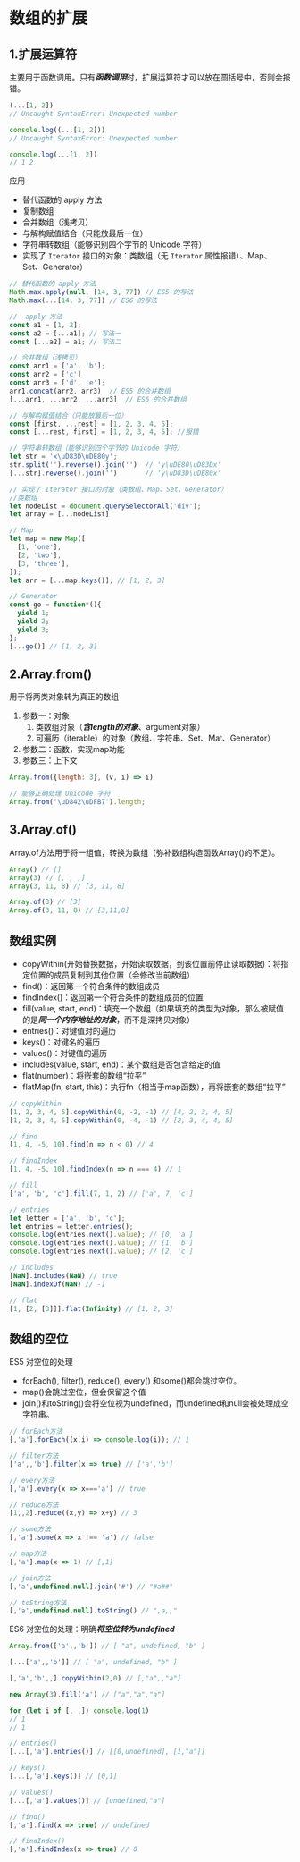 # 数组的扩展

## 1.扩展运算符
主要用于函数调用。只有***函数调用***时，扩展运算符才可以放在圆括号中，否则会报错。
```javascript
(...[1, 2])
// Uncaught SyntaxError: Unexpected number

console.log((...[1, 2]))
// Uncaught SyntaxError: Unexpected number

console.log(...[1, 2])
// 1 2
```

应用
- 替代函数的 apply 方法
- 复制数组
- 合并数组（浅拷贝）
- 与解构赋值结合（只能放最后一位）
- 字符串转数组（能够识别四个字节的 Unicode 字符）
- 实现了 `Iterator` 接口的对象：类数组（无 `Iterator` 属性报错）、Map、Set、Generator）

```javascript
// 替代函数的 apply 方法
Math.max.apply(null, [14, 3, 77]) // ES5 的写法
Math.max(...[14, 3, 77]) // ES6 的写法

//  apply 方法
const a1 = [1, 2];
const a2 = [...a1]; // 写法一
const [...a2] = a1; // 写法二

// 合并数组（浅拷贝）
const arr1 = ['a', 'b'];
const arr2 = ['c']
const arr3 = ['d', 'e'];
arr1.concat(arr2, arr3)  // ES5 的合并数组
[...arr1, ...arr2, ...arr3]  // ES6 的合并数组

// 与解构赋值结合（只能放最后一位）
const [first, ...rest] = [1, 2, 3, 4, 5];
const [...rest, first] = [1, 2, 3, 4, 5]; //报错

// 字符串转数组（能够识别四个字节的 Unicode 字符）
let str = 'x\uD83D\uDE80y';
str.split('').reverse().join('')  // 'y\uDE80\uD83Dx'
[...str].reverse().join('')       // 'y\uD83D\uDE80x'

// 实现了 Iterator 接口的对象（类数组、Map、Set、Generator）
//类数组 
let nodeList = document.querySelectorAll('div');
let array = [...nodeList]

// Map
let map = new Map([
  [1, 'one'],
  [2, 'two'],
  [3, 'three'],
]);
let arr = [...map.keys()]; // [1, 2, 3]

// Generator
const go = function*(){
  yield 1;
  yield 2;
  yield 3;
};
[...go()] // [1, 2, 3]
```

## 2.Array.from()
用于将两类对象转为真正的数组

1. 参数一：对象
    1. 类数组对象（***含length的对象***、argument对象）
    2. 可遍历（iterable）的对象（数组、字符串、Set、Mat、Generator）
2. 参数二：函数，实现map功能
3. 参数三：上下文
    
```javascript
Array.from({length: 3}, (v, i) => i)

// 能够正确处理 Unicode 字符
Array.from('\uD842\uDFB7').length;
```

## 3.Array.of()
Array.of方法用于将一组值，转换为数组（弥补数组构造函数Array()的不足）。
```javascript
Array() // []
Array(3) // [, , ,]
Array(3, 11, 8) // [3, 11, 8]

Array.of(3) // [3]
Array.of(3, 11, 8) // [3,11,8]
```

## 数组实例
- copyWithin(开始替换数据，开始读取数据，到该位置前停止读取数据)：将指定位置的成员复制到其他位置（会修改当前数组）  
- find()：返回第一个符合条件的数组成员
- findIndex()：返回第一个符合条件的数组成员的位置
- fill(value, start, end)：填充一个数组（如果填充的类型为对象，那么被赋值的是***同一个内存地址的对象***，而不是深拷贝对象）
- entries()：对键值对的遍历
- keys()：对键名的遍历
- values()：对键值的遍历
- includes(value, start, end)：某个数组是否包含给定的值
- flat(number)：将嵌套的数组“拉平”
- flatMap(fn, start, this)：执行fn（相当于map函数），再将嵌套的数组“拉平”

```javascript
// copyWithin
[1, 2, 3, 4, 5].copyWithin(0, -2, -1) // [4, 2, 3, 4, 5]
[1, 2, 3, 4, 5].copyWithin(0, -4, -1) // [2, 3, 4, 4, 5]

// find
[1, 4, -5, 10].find(n => n < 0) // 4

// findIndex
[1, 4, -5, 10].findIndex(n => n === 4) // 1

// fill
['a', 'b', 'c'].fill(7, 1, 2) // ['a', 7, 'c']

// entries
let letter = ['a', 'b', 'c'];
let entries = letter.entries();
console.log(entries.next().value); // [0, 'a']
console.log(entries.next().value); // [1, 'b']
console.log(entries.next().value); // [2, 'c']

// includes
[NaN].includes(NaN) // true
[NaN].indexOf(NaN) // -1

// flat
[1, [2, [3]]].flat(Infinity) // [1, 2, 3]
```

## 数组的空位
ES5 对空位的处理
- forEach(), filter(), reduce(), every() 和some()都会跳过空位。
- map()会跳过空位，但会保留这个值
- join()和toString()会将空位视为undefined，而undefined和null会被处理成空字符串。

```javascript
// forEach方法
[,'a'].forEach((x,i) => console.log(i)); // 1

// filter方法
['a',,'b'].filter(x => true) // ['a','b']

// every方法
[,'a'].every(x => x==='a') // true

// reduce方法
[1,,2].reduce((x,y) => x+y) // 3

// some方法
[,'a'].some(x => x !== 'a') // false

// map方法
[,'a'].map(x => 1) // [,1]

// join方法
[,'a',undefined,null].join('#') // "#a##"

// toString方法
[,'a',undefined,null].toString() // ",a,,"
```

ES6 对空位的处理：明确***将空位转为undefined*** 
```javascript
Array.from(['a',,'b']) // [ "a", undefined, "b" ]

[...['a',,'b']] // [ "a", undefined, "b" ]

[,'a','b',,].copyWithin(2,0) // [,"a",,"a"]

new Array(3).fill('a') // ["a","a","a"]

for (let i of [, ,]) console.log(1)
// 1
// 1

// entries()
[...[,'a'].entries()] // [[0,undefined], [1,"a"]]

// keys()
[...[,'a'].keys()] // [0,1]

// values()
[...[,'a'].values()] // [undefined,"a"]

// find()
[,'a'].find(x => true) // undefined

// findIndex()
[,'a'].findIndex(x => true) // 0
```
